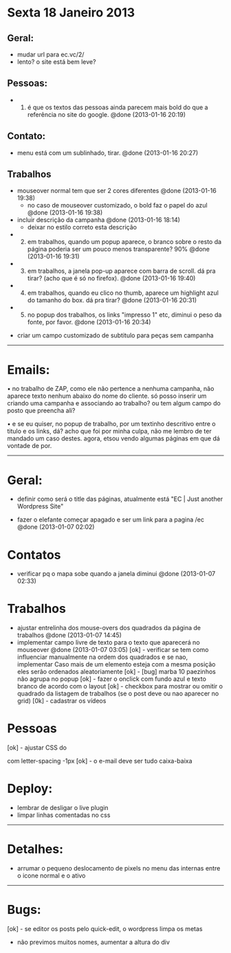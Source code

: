 
# Sexta 18 Janeiro 2013

## Geral:
- mudar url para ec.vc/2/
- lento? o site está bem leve?

## Pessoas:
+ 1. é que os textos das pessoas ainda parecem mais bold do que a referência no site do google. @done (2013-01-16 20:19)

## Contato:
+ menu está com um sublinhado, tirar. @done (2013-01-16 20:27)

## Trabalhos
+ mouseover normal tem que ser 2 cores diferentes @done (2013-01-16 19:38)
  + no caso de mouseover customizado, o bold faz o papel do azul @done (2013-01-16 19:38)
+ incluir descrição da campanha @done (2013-01-16 18:14)
  - deixar no estilo correto esta descrição
+ 2. em trabalhos, quando um popup aparece, o branco sobre o resto da página  poderia ser um pouco menos transparente? 90% @done (2013-01-16 19:31)
+ 3. em trabalhos, a janela pop-up aparece com barra de scroll. dá pra tirar? (acho que é só no firefox). @done (2013-01-16 19:40)
+ 4. em trabalhos, quando eu clico no thumb, aparece um highlight azul do tamanho do box. dá pra tirar? @done (2013-01-16 20:31)
+ 5. no popup dos trabalhos, os links "impresso 1" etc, diminui o peso da fonte, por favor. @done (2013-01-16 20:34)
- criar um campo customizado de subtitulo para peças sem campanha


-------------------------------------------------------------------------------
# Emails:


• no trabalho de ZAP, como ele não pertence a nenhuma campanha,
não aparece texto nenhum abaixo do nome do cliente.
só posso inserir um criando uma campanha e associando ao trabalho?
ou tem algum campo do posto que preencha ali?

• e se eu quiser, no popup de trabalho, por um textinho descritivo
entre o titulo e os links, dá? acho que foi por minha culpa,
não me lembro de ter mandado um caso destes.
agora, etsou vendo algumas páginas em que dá vontade de por.


-------------------------------------------------------------------------------

# Geral:
- definir como será o title das páginas, atualmente está "EC | Just another Wordpress Site"
+ fazer o elefante começar apagado e ser um link para a pagina /ec @done (2013-01-07 02:02)

# Contatos
+ verificar pq o mapa sobe quando a janela diminui @done (2013-01-07 02:33)

# Trabalhos
+ ajustar entrelinha dos mouse-overs dos quadrados da página de trabalhos @done (2013-01-07 14:45)
+ implementar campo livre de texto para o texto que aparecerá no mouseover @done (2013-01-07 03:05)
[ok] - verificar se tem como influenciar manualmente na ordem dos quadrados e se nao, implementar
  Caso mais de um elemento esteja com a mesma posição eles serão ordenados aleatoriamente
[ok] - [bug] marba 10 paezinhos não agrupa no popup
[ok] - fazer o onclick com fundo azul e texto branco de acordo com o layout
[ok] - checkbox para mostrar ou omitir o quadrado da listagem de trabalhos (se o post deve ou nao aparecer no grid)
[0k] - cadastrar os vídeos

# Pessoas
[ok] - ajustar CSS do <p> com letter-spacing -1px
[ok] - o e-mail deve ser tudo caixa-baixa

# Deploy:

- lembrar de desligar o live plugin
- limpar linhas comentadas no css

-------------------------------------------------------------------------------
# Detalhes:

- arrumar o pequeno deslocamento de pixels no menu das internas entre o icone normal e o ativo


-------------------------------------------------------------------------------
# Bugs:

[ok] - se editor os posts pelo quick-edit, o wordpress limpa os metas



- não previmos muitos nomes, aumentar a altura do div